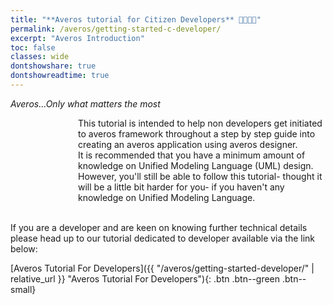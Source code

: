```yaml
---
title: "**Averos tutorial for Citizen Developers** 👨‍👩‍👧‍👦"
permalink: /averos/getting-started-c-developer/
excerpt: "Averos Introduction"
toc: false
classes: wide
dontshowshare: true
dontshowreadtime: true
---
```

_Averos...Only what matters the most_

<div style="display: flex;">
    <div style="width: 22em;" align="center">
        <div id="averos-anim"></div>
    </div>
        This tutorial is intended to help non developers get initiated to averos framework throughout a step by step guide into creating an averos application using averos designer.<br/>
        It is recommended that you have a minimum amount of knowledge on Unified Modeling Language (UML) design.<br/>
        However, you'll still be able to follow this tutorial- thought it will be a little bit harder for you- 
        if you haven't any knowledge on Unified Modeling Language. <br/>
</div>

<br/>

If you are a developer and are keen on knowing further technical details please head up to our tutorial dedicated to developer available via the link below:

[Averos Tutorial For Developers]({{ "/averos/getting-started-developer/" | relative_url }} "Averos Tutorial For Developers"){: .btn .btn--green .btn--small}
